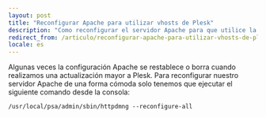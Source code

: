 ```yaml
---
layout: post
title: "Reconfigurar Apache para utilizar vhosts de Plesk"
description: "Como reconfigurar el servidor Apache para que utilice la configuración Plesk"
redirect_from: /articulo/reconfigurar-apache-para-utilizar-vhosts-de-plesk/
locale: es
---
```


Algunas veces la configuración Apache se restablece o borra cuando realizamos una actualización mayor a Plesk.
Para reconfigurar nuestro servidor Apache de una forma cómoda solo tenemos que ejecutar el siguiente comando desde la consola:


    /usr/local/psa/admin/sbin/httpdmng --reconfigure-all

